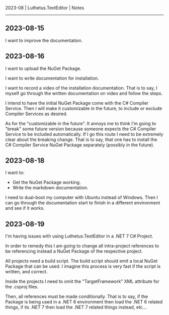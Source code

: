 2023-08 | Luthetus.TextEditor | Notes

---

## 2023-08-15

I want to improve the documentation.

## 2023-08-16

I want to upload the NuGet Package.

I want to write documentation for installation.

I want to record a video of the installation documentation. That is to say, I myself go through the written documentation on video and follow the steps.

I intend to have the initial NuGet Package come with the C# Compiler Service. Then I will make it customizable in the future, to include or exclude Compiler Services as desired.

As for the "customizable in the future". It annoys me to think I'm going to "break" some future version because someone expects the C# Compiler Service to be included automatically. If I go this route I need to be extremely clear about the breaking change. That is to say, that one has to install the C# Compiler Service NuGet Package separately (possibly in the future).

## 2023-08-18

I want to:
- Get the NuGet Package working.
- Write the markdown documentation.

I need to dual-boot my computer with Ubuntu instead of Windows.
Then I can go through the documentation start to finish in a different environment and see if it works.

## 2023-08-19

I'm having issues with using Luthetus.TextEditor in a .NET 7 C# Project.

In order to remedy this I am going to change all intra-project references to be referencing instead a NuGet Package of the respective project.

All projects need a build script. The build script should emit a local NuGet Package that can be used. I imagine this process is very fast if the script is written, and correct.

Inside the projects I need to omit the "TargetFramework" XML attribute for the .csproj files.

Then, all references must be made conditionally. That is to say, if the Package is being used in a .NET 6 environment then load the .NET 6 related things, if its .NET 7 then load the .NET 7 related things instead, etc...